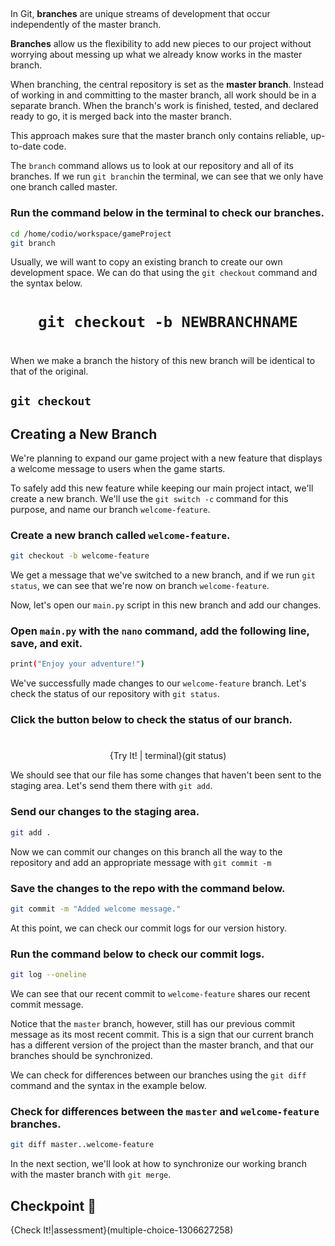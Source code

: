 ##

In Git, **branches** are unique streams of development that occur independently of the master branch. 

**Branches** allow us the flexibility to add new pieces to our project without worrying about messing up what we already know works in the master branch.

When branching, the central repository is set as the **master branch**. Instead of working in and committing to the master branch, all work should be in a separate branch. When the branch's work is finished, tested, and declared ready to go, it is merged back into the master branch. 

This approach makes sure that the master branch only contains reliable, up-to-date code. 

The `branch` command allows us to look at our repository and all of its branches. If we run `git branch`in the terminal, we can see that we only have one branch called master.

### Run the command below in the terminal to check our branches.

```bash
cd /home/codio/workspace/gameProject
git branch
```

Usually, we will want to copy an existing branch to create our own development space. We can do that using the `git checkout` command and the syntax below. 

# <center>`git checkout -b NEWBRANCHNAME`</center>
#
When we make a branch the history of this new branch will be identical to that of the original. 

## `git checkout`


## Creating a New Branch
We're planning to expand our game project with a new feature that displays a welcome message to users when the game starts. 

To safely add this new feature while keeping our main project intact, we'll create a new branch. We'll use the `git switch -c` command for this purpose, and name our branch `welcome-feature`.



### Create a new branch called `welcome-feature`.

```bash
git checkout -b welcome-feature
```

We get a message that we've switched to a new branch, and if we run `git status`, we can see that we're now on branch `welcome-feature`. 

Now, let's open our `main.py` script in this new branch and add our changes.

### Open `main.py` with the `nano` command, add the following line, save, and exit.

```bash
print("Enjoy your adventure!")
```

We've successfully made changes to our `welcome-feature` branch. Let's check the status of our repository with `git status`.

### Click the button below to check the status of our branch.
#
<center>{Try It! | terminal}(git status)</center>

We should see that our file has some changes that haven't been sent to the staging area. Let's send them there with `git add`.

### Send our changes to the staging area.
```bash
git add .
```

Now we can commit our changes on this branch all the way to the repository and add an appropriate message with `git commit -m`

### Save the changes to the repo with the command below.
```bash
git commit -m "Added welcome message."
```

At this point, we can check our commit logs for our version history.

### Run the command below to check our commit logs.
```bash
git log --oneline
```

We can see that our recent commit to `welcome-feature` shares our recent commit message. 

Notice that the `master` branch, however, still has our previous commit message as its most recent commit. This is a sign that our current branch has a different version of the project than the master branch, and that our branches should be synchronized.

We can check for differences between our branches using the `git diff` command and the syntax in the example below.

### Check for differences between the `master` and `welcome-feature` branches.
```bash
git diff master..welcome-feature
```

In the next section, we'll look at how to synchronize our working branch with the master branch with `git merge`.


## Checkpoint 🏁

{Check It!|assessment}(multiple-choice-1306627258)


